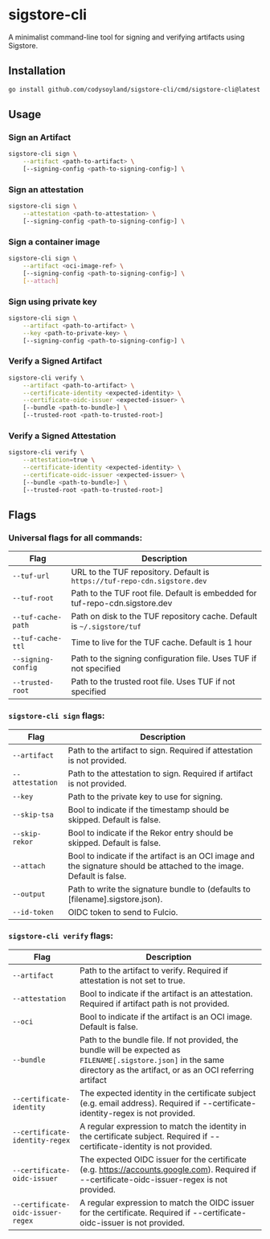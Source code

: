# sigstore-cli

A minimalist command-line tool for signing and verifying artifacts using Sigstore.

## Installation

```sh
go install github.com/codysoyland/sigstore-cli/cmd/sigstore-cli@latest
```

## Usage

### Sign an Artifact

```sh
sigstore-cli sign \
    --artifact <path-to-artifact> \
    [--signing-config <path-to-signing-config>] \
```

### Sign an attestation

```sh
sigstore-cli sign \
    --attestation <path-to-attestation> \
    [--signing-config <path-to-signing-config>] \
```

### Sign a container image

```sh
sigstore-cli sign \
    --artifact <oci-image-ref> \
    [--signing-config <path-to-signing-config>] \
    [--attach]
```

### Sign using private key

```sh
sigstore-cli sign \
    --artifact <path-to-artifact> \
    --key <path-to-private-key> \
    [--signing-config <path-to-signing-config>] \
```

### Verify a Signed Artifact

```sh
sigstore-cli verify \
    --artifact <path-to-artifact> \
    --certificate-identity <expected-identity> \
    --certificate-oidc-issuer <expected-issuer> \
    [--bundle <path-to-bundle>] \
    [--trusted-root <path-to-trusted-root>]
```


### Verify a Signed Attestation

```sh
sigstore-cli verify \
    --attestation=true \
    --certificate-identity <expected-identity> \
    --certificate-oidc-issuer <expected-issuer> \
    [--bundle <path-to-bundle>] \
    [--trusted-root <path-to-trusted-root>]
```
## Flags

### Universal flags for all commands:

| Flag                  | Description                                                                 |
|-----------------------|-----------------------------------------------------------------------------| 
| `--tuf-url`           | URL to the TUF repository. Default is `https://tuf-repo-cdn.sigstore.dev`   |
| `--tuf-root`          | Path to the TUF root file. Default is embedded for tuf-repo-cdn.sigstore.dev|
| `--tuf-cache-path`    | Path on disk to the TUF repository cache. Default is `~/.sigstore/tuf`      |
| `--tuf-cache-ttl`     | Time to live for the TUF cache. Default is 1 hour                           |
| `--signing-config`    | Path to the signing configuration file. Uses TUF if not specified           |
| `--trusted-root`      | Path to the trusted root file. Uses TUF if not specified                    |

### `sigstore-cli sign` flags:

| Flag                  | Description                                                                 |
|-----------------------|-----------------------------------------------------------------------------|
| `--artifact`           | Path to the artifact to sign. Required if attestation is not provided.     |
| `--attestation`        | Path to the attestation to sign. Required if artifact is not provided.     |
| `--key`                | Path to the private key to use for signing.                                |
| `--skip-tsa`           | Bool to indicate if the timestamp should be skipped. Default is false.     |
| `--skip-rekor`         | Bool to indicate if the Rekor entry should be skipped. Default is false.   |
| `--attach`             | Bool to indicate if the artifact is an OCI image and the signature should be attached to the image. Default is false. |
| `--output`             | Path to write the signature bundle to (defaults to [filename].sigstore.json). |
| `--id-token`           | OIDC token to send to Fulcio.                                             |

### `sigstore-cli verify` flags:
| Flag                  | Description                                                                 |
|-----------------------|-----------------------------------------------------------------------------|
| `--artifact`           | Path to the artifact to verify. Required if attestation is not set to true. |
| `--attestation`        | Bool to indicate if the artifact is an attestation. Required if artifact path is not provided. |
| `--oci`                | Bool to indicate if the artifact is an OCI image. Default is false.         |
| `--bundle`             | Path to the bundle file. If not provided, the bundle will be expected as `FILENAME[.sigstore.json]` in the same directory as the artifact, or as an OCI referring artifact |
| `--certificate-identity` | The expected identity in the certificate subject (e.g. email address). Required if --certificate-identity-regex is not provided. |
| `--certificate-identity-regex` | A regular expression to match the identity in the certificate subject. Required if --certificate-identity is not provided. |
| `--certificate-oidc-issuer` | The expected OIDC issuer for the certificate (e.g. https://accounts.google.com). Required if --certificate-oidc-issuer-regex is not provided. |
| `--certificate-oidc-issuer-regex` | A regular expression to match the OIDC issuer for the certificate. Required if --certificate-oidc-issuer is not provided. |
